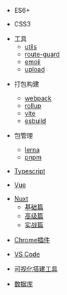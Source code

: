 - ES6+

- CSS3

<!-- nomi多包库 -->
- 工具
  - [utils](/article/utils/README.md)
  - [route-guard](/article/route-guard/README.md)
  - [emoji](/article/emoji/README.md)
  - [upload](/article/upload/README.md)

<!-- webpack相关 -->
- 打包构建
  - [webpack](/article/webpack/README.md)
  - [rollup](/article/rollup/README.md)
  - [vite](/article/vite/README.md)
  - [esbuild](/article/esbuild/README.md)

- 包管理
  <!-- lerna -->
  - [lerna](/article/lerna/README.md)
  <!-- pnpm相关 -->
  - [pnpm](/article/pnpm/README.md)

<!-- typescript相关 -->
- [Typescript](/article/typescript/README.md)

<!-- vue相关 -->
- [Vue](/article/vue/README.md)

<!-- 服务端渲染 -->
- [Nuxt](/article/ssr/README.md)
  - [基础篇](/article/ssr/basic/README.md)
  - [高级篇](/article/ssr/advance/README.md)
  - [实战篇](/article/ssr/project/README.md)

<!-- chrome相关 -->
- [Chrome插件](/article/chrome/README.md)

<!-- vscode相关 -->
- [VS Code](/article/vscode/README.md)

<!-- 可视化搭建工具 -->
- [可视化搭建工具](/article/visual/README.md)

<!-- 数据库 -->
- [数据库](/article/db/README.md)
